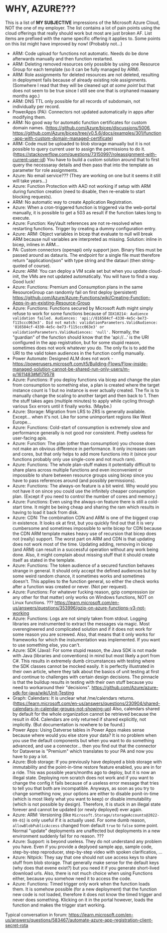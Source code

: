 # WHY, AZURE???

This is a list of **MY SUBJECTIVE** impressions of the Microsoft Azure Cloud, NOT the one of my employer.
The list contains a lot of pain points using the cloud offerings that really should work but most are just broken AF. 
List items are prefixed with the name specific offering it applies to.
Some points on this list might have improved by now! (Probably not...)


* ARM: Code upload for functions not automatic. Needs do be done afterwards manually and then function restarted.
* ARM: Deleting removed resources only possible by using one Resource Group for each template (so it can be fully managed by ARM).
* ARM: Role assignments for deleted resources are not deleted, resulting in deployment fails because of already existing role assignments. (Somwhere I read that they will be cleaned upt *at some point* but that does not seem to be true since I still see one that is orphaned maaaany months ago.)
* ARM: DNS TTL only possible for all records of subdomain, not individually per record.
* PowerApps (PA): Connectors not updated automatically in apps after modifying them.
* ARM: No good way for automatic function certificates for custom domain names. (https://github.com/Azure/bicep/discussions/5006, https://github.com/Azure/bicep/tree/v0.5.6/docs/examples/301/function-app-with-custom-domain-managed-certificate)
* ARM: Code must be uploaded to blob storage manually but it is not possible to query current user to assign the permissions to do it. (https://stackoverflow.com/questions/73150997/roleassignment-with-current-user-id) You have to build a custom solution around that to first query the necessaray details and then pass that into the template as parameter for role assignments.
* Azure: No email service??? (They are working on one but it seems it still will take years...)
* Azure: Function Protection with AAD not working if setup with ARM during function creation (need to disable, then re-enable to start blocking requests).
* ARM: No automatic way to create Application Registration.
* Azure: When a cron-triggered function is triggered via the web-portal manually, it is possible to get a 503 as result if the function takes long to execute.
* Azure: Function: KeyVault references are not re-resolved when restarting functions. Trigger by creating a dummy configuration entry.
* Azure: ARM: Object variables in bicep that evaluate to null will break ARM because null variables are interpreted as missing. Solution: inline in bicep, inlines in ARM...
* PA: Custom connectors (openapi) only support json. Binary files must be passed around as datauris. The endpoint for a single file must therefore return "application/json" with type string and the datauri (then string-quoted of course).
* Azure: ARM: You can deploy a VM scale set but when you update cloud-init, the VMs are not updated automatically. You will have to find a way. Good luck!
* Azure: Functions: Premium and Consumption plans in the same ResourceGroup can randomly fail on first deploy (persistent) https://github.com/Azure/Azure-Functions/wiki/Creating-Function-Apps-in-an-existing-Resource-Group
* Azure: Functions: Functions secured by Microsoft Auth might simply refuse to work for some functions because of `IDX10214: Audience validation failed. Audiences: 'api://816584cf-4330-4e5c-be73-f115ccc063e3'. Did not match: validationParameters.ValidAudience: '816584cf-4330-4e5c-be73-f115ccc063e3' or validationParameters.ValidAudiences: 'null'.` Normally, the "guardian" of the function should know that the 'api://...' is the URI configured in the app registration, but for some stupid reason, sometimes does not work whatever you do. The only fix is to add the URI to the valid token audiences in the function config manually.
* Power Automate: Designed ALM does not work - https://powerusers.microsoft.com/t5/Building-Flows/Flow-inside-managed-solution-cannot-be-shared-run-only-users/m-p/1611483#M179578
* Azure: Functions: If you deploy functions via bicep and change the plan from consumption to something else, a plan is created where the target instance count is 1 but no instance is ever actually created. The fix is to manually change the scaling to another target and then back to 1. Then the stuff takes ages (multiple minutes) to apply while cycling through various 5xx errors until it finally works. (Maybe.)
* Azure: Storage: Migration from LRS to ZRS is generally available. Except... when it's not. Like for some unimportant regions like West Europe...
* Azure: Functions: Cold-start of consumption is extremely slow and performance generally is not good nor consistent. Pretty useless for user-facing apis.
* Azure: Function: The plan (other than consumption) you choose does not make an obvious difference in performance. It only increases ram and cores, but that only helps to add more functions into it (since your functions probably only use single-core and not much ram).
* Azure: Functions: The whole plan-stuff makes it potentially difficult to share plans across multiple functions and even inconvenient or impossible to share between resource groups using bicep since you have to pass references around (and possibly permissions).
* Azure: Functions: The always-on feature is a bit weird. Why would you not have it on since you could use the infinitely cheaper consumption plan. (Except if you need to control the number of cores and memory.)
* Azure: Functions: Even using the always-on feature there is still a cold-start time. It might be being cheap and sharing the ram which results in having to load it back from disk.
* Azure: CDN: The combination CDN and ARM is one of the biggest crap in existence. It looks ok at first, but you quickly find out that it is very cumbersome and sometimes impossible to write bicep for CDN because the CDN ARM template makes heavy use of recursion that bicep does not (really) support. The worst part on ARM and CDN is that updating does not work most of the time. Updating adding, removing in bicep (and ARM) can result in a successful operation without any work being done. Also, it might complain about missing stuff that it should create itself as stated in the template.
* Azure: Functions: The token audience of a secured function behaves strange in general. It should only accept the defined audiences but by some weird random chance, it sometimes works and sometimes doesn't. This applies to the function general, so either the check works after a function was created or never. (Not per request).
* Azure: Functions: For whatever fucking reason, gzip compression (or any other for that matter) only works on Windows functions, NOT on Linux functions. ??? https://learn.microsoft.com/en-us/answers/questions/353996/gzip-on-azure-functions-v3-not-working
* Azure: Functions: Logs are not simply taken from stdout. Logging libraries are instrumented to extract the messages via magic. Most overengineered and complicated solution and if it does not work for some reason you are screwed. Also, that means that it only works for frameworks for which the instumentation was implemented. If you want to use something else, you can't.
* Azure: SDK (Java): For some stupid reason, the Java SDK is not made with Java (libraries and conventions) in mind but most likely a port from C#. This results in extremely dumb circumstances with testing where the SDK classes cannot be mocked easily. It is perfectly illustrated in their own article, where they talk about the basics of unit testing at first and continue to challenges with certain design decisions. The pinnacle is that the buildup results in testing with their own stuff because you need to workaround their "decisions". https://github.com/Azure/azure-sdk-for-java/wiki/Unit-Testing
* Graph: Calendars: It is unclear what /me/calendars returns. (https://learn.microsoft.com/en-us/answers/questions/230904/shared-calendars-in-calendar-groups-not-showing-up) Also, calendars shared by default for the whole organization cannot be retrieved because the result in 404. Calendars are only returned if shared explicitly, not implicitly. (But documentation is nowhere to be found.)
* Power Apps: Using Datverse tables in Power Apps makes sense because where would you else store your data? It is no problem when you use the default components but when you want to do something advanced, and use a connector... then you find out that the connector for Dataverse is "Premium" which translates to your PA and now you have to pay a lot.
* Azure: Blob storage: If you previously have deployed a blob storage with immutability and the point-in-time restore feature enabled, you are in for a ride. This was possible years/months ago to deploy, but it is now an illegal state. Deploying rom scratch does not work and if you want to change the config it fails because of a useless error message that tries to tell you that both are incompatible. Anyways, as soon as you try to change something now, your options are either to disable ponit-in-time (which is most likely what you want to keep) or disable immutability (which is not possible by design). Therefore, it is stuck in an illegal state forever and cannot be updated (or newly deployed) ever again.
* Azure: ARM: Versioning (like `Microsoft.Storage/storageAccounts@2022-09-01`) is only useful if it is actually used. For some dumb reason, `allowBlobPublicAccess` changed from default `true` to `false` some point. Normal "update" deployments are unaffected but deployments in a new environment suddenly fail for no reason. ???
* Azure: Support: is beyond useless. They do not understand any problem you have. Even if you provide a deplyoed sample app, sample code, step-by-step reproducer, step-by-step video with spoken clarificatios, ...
* Azure: Nitpick: They say that one should not use access keys to share stuff from blob storage. That generally make sense for the default keys (why does that evene exist?) but you need it if you generate short-lived download urls. Also, there is not much choice when using Functions either, because you somehow need it to access the code.
* Azure: Functions: Timed trigger only work when the function loads them. It is somehow possible (for a new deployment) that the function new code is not loaded, therefore it does not know the timed trigger and never does something. Klicking on it in the portal however, loads the function and makes the trigger start working.

Typical conversation in forum:
https://learn.microsoft.com/en-us/answers/questions/583467/automate-azure-app-registration-client-secret-rota
